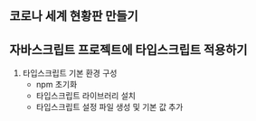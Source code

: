 ## 코로나 세계 현황판 만들기

## 자바스크립트 프로젝트에 타입스크립트 적용하기

1. 타입스크립트 기본 환경 구성
    - npm 초기화
    - 타입스크립트 라이브러리 설치
    - 타입스크립트 설정 파일 생성 및 기본 값 추가
